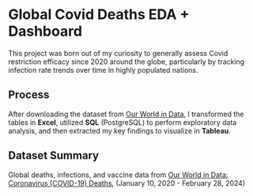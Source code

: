 # Global Covid Deaths EDA + Dashboard

This project was born out of my curiosity to generally assess Covid restriction efficacy since 2020 around the globe, particularly by tracking infection rate trends over time in highly populated nations. 

## Process

After downloading the dataset from [Our World in Data](https://ourworldindata.org/covid-deaths), I transformed the tables in **Excel**, utilized **SQL** (PostgreSQL) to perform exploratory data analysis, and then extracted my key findings to visualize in **Tableau**.


## Dataset Summary

Global deaths, infections, and vaccine data from [Our World in Data: Coronavirus (COVID-19) Deaths](https://ourworldindata.org/covid-deaths), (January 10, 2020 - February 28, 2024)


